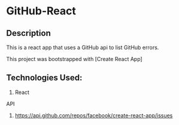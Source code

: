 # GitHub-React

## Description

This is a react app that uses a GitHub api to list GitHub errors.
 
This project was bootstrapped with [Create React App]

## Technologies Used: 

1. React

API
1. https://api.github.com/repos/facebook/create-react-app/issues